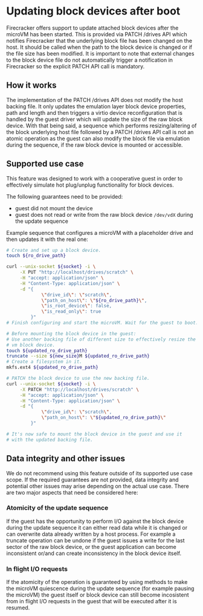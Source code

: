 # Updating block devices after boot

Firecracker offers support to update attached block devices after the microVM
has been started. This is provided via PATCH /drives API which notifies
Firecracker that the underlying block file has been changed on the host. It
should be called when the path to the block device is changed or if the file
size has been modified. It is important to note that external changes to the
block device file do not automatically trigger a notification in Firecracker
so the explicit PATCH API call is mandatory.

## How it works

The implementation of the PATCH /drives API does not modify the host backing
file. It only updates the emulation layer block device properties, path and
length and then triggers a virtio device reconfiguration that is handled by the
guest driver which will update the size of the raw block device.
With that being said, a sequence which performs resizing/altering of the block
underlying host file followed by a PATCH /drives API call is not an atomic
operation as the guest can also modify the block file via emulation during
the sequence, if the raw block device is mounted or accessible.

## Supported use case

This feature was designed to work with a cooperative guest in order to
effectively simulate hot plug/unplug functionality for block devices.

The following guarantees need to be provided:

* guest did not mount the device
* guest does not read or write from the raw block device `/dev/vdX` during the
  update sequence

Example sequence that configures a microVM with a placeholder drive and then
updates it with the real one:

```bash
# Create and set up a block device.
touch ${ro_drive_path}

curl --unix-socket ${socket} -i \
     -X PUT "http://localhost/drives/scratch" \
     -H "accept: application/json" \
     -H "Content-Type: application/json" \
     -d "{
             \"drive_id\": \"scratch\",
             \"path_on_host\": \"${ro_drive_path}\",
             \"is_root_device\": false,
             \"is_read_only\": true
         }"
# Finish configuring and start the microVM. Wait for the guest to boot.

# Before mounting the block device in the guest:
# Use another backing file of different size to effectively resize the
# vm block device.
touch ${updated_ro_drive_path}
truncate --size ${new_size}M ${updated_ro_drive_path}
# Create a filesystem in it.
mkfs.ext4 ${updated_ro_drive_path}

# PATCH the block device to use the new backing file.
curl --unix-socket ${socket} -i \
     -X PATCH "http://localhost/drives/scratch" \
     -H "accept: application/json" \
     -H "Content-Type: application/json" \
     -d "{
             \"drive_id\": \"scratch\",
             \"path_on_host\": \"${updated_ro_drive_path}\"
         }"

# It's now safe to mount the block device in the guest and use it
# with the updated backing file.
```

## Data integrity and other issues

We do not recommend using this feature outside of its supported use case scope.
If the required guarantees are not provided, data integrity and potential other
issues may arise depending on the actual use case. There are two major aspects
that need be considered here:

### Atomicity of the update sequence

If the guest has the opportunity to perform I/O against the block device during
the update sequence it can either read data while it is changed or can
overwrite data already written by a host process. For example a truncate
operation can be undone if the guest issues a write for the last sector of the
raw block device, or the guest application can become inconsistent or/and can
create inconsistency in the block device itself.

### In flight I/O requests

If the atomicity of the operation is guaranteed by using methods to make the
microVM quiescence during the update sequence (for example pausing the microVM)
the guest itself or block device can still become incosistent from in flight
I/O requests in the guest that will be executed after it is resumed.
